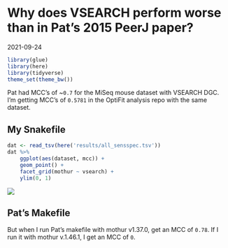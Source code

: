 Why does VSEARCH perform worse than in Pat’s 2015 PeerJ paper?
================
2021-09-24

``` r
library(glue)
library(here)
library(tidyverse)
theme_set(theme_bw())
```

Pat had MCC’s of \~`0.7` for the MiSeq mouse dataset with VSEARCH DGC.
I’m getting MCC’s of `0.5781` in the OptiFit analysis repo with the same
dataset.

## My Snakefile

``` r
dat <- read_tsv(here('results/all_sensspec.tsv'))
dat %>% 
    ggplot(aes(dataset, mcc)) +
    geom_point() +
    facet_grid(mothur ~ vsearch) +
    ylim(0, 1)
```

![](/Users/kelly/projects/schloss-lab/Schloss_Cluster_PeerJ_2015/scratch/figures/dat-1.png)<!-- -->

## Pat’s Makefile

But when I run Pat’s makefile with mothur v1.37.0, get an MCC of `0.78`.
If I run it with mothur v.1.46.1, I get an MCC of `0`.
